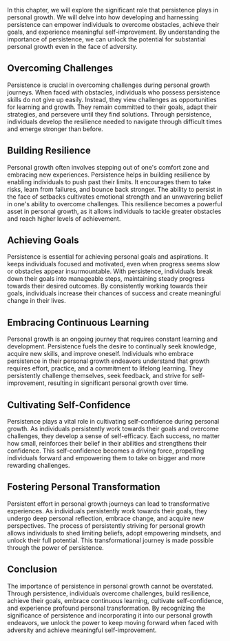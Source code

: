 
In this chapter, we will explore the significant role that persistence plays in personal growth. We will delve into how developing and harnessing persistence can empower individuals to overcome obstacles, achieve their goals, and experience meaningful self-improvement. By understanding the importance of persistence, we can unlock the potential for substantial personal growth even in the face of adversity.

Overcoming Challenges
---------------------

Persistence is crucial in overcoming challenges during personal growth journeys. When faced with obstacles, individuals who possess persistence skills do not give up easily. Instead, they view challenges as opportunities for learning and growth. They remain committed to their goals, adapt their strategies, and persevere until they find solutions. Through persistence, individuals develop the resilience needed to navigate through difficult times and emerge stronger than before.

Building Resilience
-------------------

Personal growth often involves stepping out of one's comfort zone and embracing new experiences. Persistence helps in building resilience by enabling individuals to push past their limits. It encourages them to take risks, learn from failures, and bounce back stronger. The ability to persist in the face of setbacks cultivates emotional strength and an unwavering belief in one's ability to overcome challenges. This resilience becomes a powerful asset in personal growth, as it allows individuals to tackle greater obstacles and reach higher levels of achievement.

Achieving Goals
---------------

Persistence is essential for achieving personal goals and aspirations. It keeps individuals focused and motivated, even when progress seems slow or obstacles appear insurmountable. With persistence, individuals break down their goals into manageable steps, maintaining steady progress towards their desired outcomes. By consistently working towards their goals, individuals increase their chances of success and create meaningful change in their lives.

Embracing Continuous Learning
-----------------------------

Personal growth is an ongoing journey that requires constant learning and development. Persistence fuels the desire to continually seek knowledge, acquire new skills, and improve oneself. Individuals who embrace persistence in their personal growth endeavors understand that growth requires effort, practice, and a commitment to lifelong learning. They persistently challenge themselves, seek feedback, and strive for self-improvement, resulting in significant personal growth over time.

Cultivating Self-Confidence
---------------------------

Persistence plays a vital role in cultivating self-confidence during personal growth. As individuals persistently work towards their goals and overcome challenges, they develop a sense of self-efficacy. Each success, no matter how small, reinforces their belief in their abilities and strengthens their confidence. This self-confidence becomes a driving force, propelling individuals forward and empowering them to take on bigger and more rewarding challenges.

Fostering Personal Transformation
---------------------------------

Persistent effort in personal growth journeys can lead to transformative experiences. As individuals persistently work towards their goals, they undergo deep personal reflection, embrace change, and acquire new perspectives. The process of persistently striving for personal growth allows individuals to shed limiting beliefs, adopt empowering mindsets, and unlock their full potential. This transformational journey is made possible through the power of persistence.

Conclusion
----------

The importance of persistence in personal growth cannot be overstated. Through persistence, individuals overcome challenges, build resilience, achieve their goals, embrace continuous learning, cultivate self-confidence, and experience profound personal transformation. By recognizing the significance of persistence and incorporating it into our personal growth endeavors, we unlock the power to keep moving forward when faced with adversity and achieve meaningful self-improvement.
